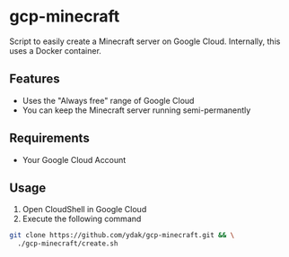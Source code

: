 # gcp-minecraft

Script to easily create a Minecraft server on Google Cloud.
Internally, this uses a Docker container.

## Features

* Uses the "Always free" range of Google Cloud
* You can keep the Minecraft server running semi-permanently

## Requirements

* Your Google Cloud Account

## Usage

1. Open CloudShell in Google Cloud
1. Execute the following command

```bash
git clone https://github.com/ydak/gcp-minecraft.git && \
  ./gcp-minecraft/create.sh
```
